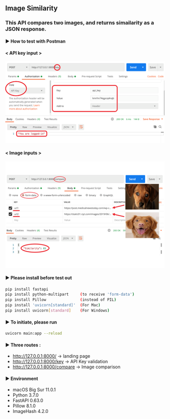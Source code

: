 ## Image Similarity

### This API compares two images, and returns simailarity as a JSON response.

#### ▶ How to test with Postman

#### < API key input >

![](usage/api_key.png)

#### < Image inputs >

![](usage/image_inputs.png)

#### ▶  Please install before test out

```bash
pip install fastapi
pip install python-multipart     (to receive 'form-data')
pip install Pillow               (instead of PIL)
pip install 'uvicorn[standard]'  (For Mac)
pip install uvicorn[standard]    (For Windows)
```


#### ▶ To initiate, please run

```bash
uvicorn main:app --reload
```


#### ▶  Three routes :

  - http://127.0.0.1:8000/         -> landing page
  - http://127.0.0.1:8000/key      -> API Key validation
  - http://127.0.0.1:8000/compare  -> Image comparison
  
  
#### ▶  Environment

- macOS Big Sur 11.0.1
- Python 3.7.0
- FastAPI 0.63.0
- Pillow 8.1.0
- ImageHash 4.2.0
